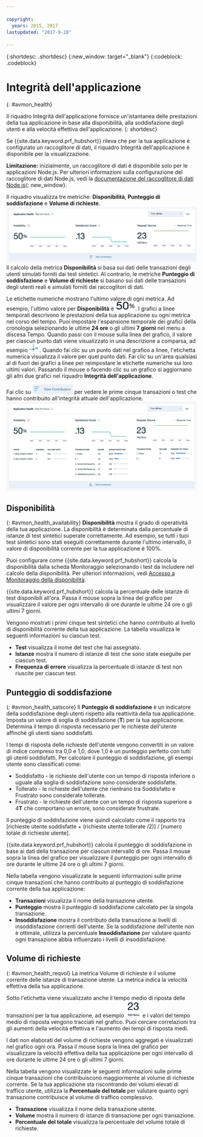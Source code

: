 ```yaml
---

copyright:
  years: 2015, 2017
lastupdated: "2017-9-28"

---
```


{:shortdesc: .shortdesc}
{:new_window: target="_blank"}
{:codeblock: .codeblock}

# Integrità dell'applicazione
{: #avmon_health}

Il riquadro Integrità dell'applicazione fornisce un'istantanea delle prestazioni della tua applicazione in base alla disponibilità, alla soddisfazione degli utenti e alla velocità effettiva dell'applicazione.
{: shortdesc}

Se {{site.data.keyword.prf_hubshort}} rileva che per la tua applicazione è configurato un raccoglitore di dati, il riquadro Integrità dell'applicazione è disponibile per la visualizzazione.

**Limitazione:** inizialmente, un raccoglitore di dati è disponibile solo per le applicazioni Node.js. Per ulteriori informazioni sulla configurazione del raccoglitore di dati Node.js, vedi la [documentazione del raccoglitore di dati Node.js](https://www.npmjs.com/package/ibmapm "(Si apre in una nuova scheda o finestra)"){: new_window}.

Il riquadro visualizza tre metriche: **Disponibilità**, **Punteggio di soddisfazione** e **Volume di richieste**.
![Riquadro Integrità dell'applicazione che mostra il livello di disponibilità, la soddisfazione degli utenti e la velocità effettiva delle transazioni della tua applicazione.](images/avmon_app_health_ui.jpg)
 Il calcolo della metrica **Disponibilità** si basa sui dati delle transazioni degli utenti simulati forniti dai test sintetici. Al contrario, le metriche **Punteggio di soddisfazione** e **Volume di richieste** si basano sui dati delle transazioni degli utenti reali e simulati forniti dai raccoglitori di dati.

Le etichette numeriche mostrano l'ultimo valore di ogni metrica. Ad esempio, l'ultimo valore per **Disponibilità** è ![L'ultimo valore della metrica Disponibilità.](images/avmon_app_health_latest.jpg). I grafici a linee temporali descrivono le prestazioni della tua applicazione su ogni metrica nel corso del tempo. Puoi impostare l'espansione temporale dei grafici della cronologia selezionando le ultime **24 ore** o gli ultimi **7 giorni** nel menu a discesa Tempo. Quando passi con il mouse sulla linea del grafico, il valore per ciascun punto dati viene visualizzato in una descrizione a comparsa, ad esempio ![Una descrizione a comparsa sul grafico a linee della cronologia.](images/avmon_app_health_hover.jpg). Quando fai clic su un punto dati nel grafico a linee, l'etichetta numerica visualizza il valore per quel punto dati. Fai clic su un'area qualsiasi al di fuori dei grafici a linee per reimpostare le etichette numeriche sui loro ultimi valori. Passando il mouse o facendo clic su un grafico si aggiornano gli altri due grafici nel riquadro **Integrità dell'applicazione**.

Fai clic su ![Menu Visualizza contributi che puoi espandere per visualizzare transazioni o test di contribuzione.](images/avmon_view_contrib.jpg) per vedere le prime cinque transazioni o test che hanno contribuito all'integrità attuale dell'applicazione.![Riquadro Integrità dell'applicazione che mostra il livello di disponibilità, la soddisfazione degli utenti e la velocità effettiva delle transazioni della tua applicazione.](images/avmon_app_health_expanded.jpg)

## Disponibilità
{: #avmon_health_availability}
**Disponibilità** mostra il grado di operatività della tua applicazione. La disponibilità è determinata dalla percentuale di istanze di test sintetici superate correttamente. Ad esempio, se tutti i tuoi test sintetici sono stati eseguiti correttamente durante l'ultimo intervallo, il valore di disponibilità corrente per la tua applicazione è 100%.

Puoi configurare come {{site.data.keyword.prf_hubshort}} calcola la disponibilità dalla scheda Monitoraggio selezionando i test da includere nel calcolo della disponibilità. Per ulteriori informazioni, vedi [Accesso a Monitoraggio della disponibilità](avmon_tab.html "Puoi accedere al dashboard Monitoraggio della disponibilità dalla scheda **Monitoraggio**. La scheda Monitoraggio per la tua applicazione Cloud Foundry visualizza informazioni di riepilogo sulla disponibilità e sullo stato dei test e i dettagli e l'utilizzo della sottoscrizione del servizio.").

{{site.data.keyword.prf_hubshort}} calcola la percentuale delle istanze di test disponibili all'ora. Passa il mouse sopra la linea del grafico per visualizzare il valore per ogni intervallo di ore durante le ultime 24 ore o gli ultimi 7 giorni.

Vengono mostrati i primi cinque test sintetici che hanno contribuito al livello di disponibilità corrente della tua applicazione. La tabella visualizza le seguenti informazioni su ciascun test.

-   **Test** visualizza il nome del test che hai assegnato.
-   **Istanze** mostra il numero di istanze di test che sono state eseguite per ciascun test.
-   **Frequenza di errore** visualizza la percentuale di istanze di test non riuscite per ciascun test.


## Punteggio di soddisfazione
{: #avmon_health_satscore}
Il **Punteggio di soddisfazione** è un indicatore della soddisfazione degli utenti rispetto alla reattività della tua applicazione. Imposta un valore di soglia di soddisfazione (**T**) per la tua applicazione. Determina il tempo di risposta necessario per le richieste dell'utente affinché gli utenti siano soddisfatti.

I tempi di risposta delle richieste dell'utente vengono convertiti in un valore di indice compreso tra 0,0 e 1,0, dove 1,0 è un punteggio perfetto con tutti gli utenti soddisfatti. Per calcolare il punteggio di soddisfazione, gli esempi utente sono classificati come:

-   Soddisfatto - le richieste dell'utente con un tempo di risposta inferiore o uguale alla soglia di soddisfazione sono considerate soddisfatte.
-   Tollerato - le richieste dell'utente che rientrano tra Soddisfatto e Frustrato sono considerate tollerate.
-   Frustrato - le richieste dell'utente con un tempo di risposta superiore a 4**T** che comportano un errore, sono considerate frustrate.

Il punteggio di soddisfazione viene quindi calcolato come il rapporto tra [richieste utente soddisfatte  + (richieste utente tollerate /2)] / [numero totale di richieste utente].

{{site.data.keyword.prf_hubshort}} calcola il punteggio di soddisfazione in base ai dati della transazione per ciascun intervallo di ore. Passa il mouse sopra la linea del grafico per visualizzare il punteggio per ogni intervallo di ore durante le ultime 24 ore o gli ultimi 7 giorni.

Nella tabella vengono visualizzate le seguenti informazioni sulle prime cinque transazioni che hanno contribuito al punteggio di soddisfazione corrente della tua applicazione:

-   **Transazioni** visualizza il nome della transazione utente.
-   **Punteggio** mostra il punteggio di soddisfazione calcolato per la singola transazione.
-   **Insoddisfazione** mostra il contributo della transazione ai livelli di insoddisfazione correnti dell'utente. Se la soddisfazione dell'utente non è ottimale, utilizza la percentuale **Insoddisfazione** per valutare quanto ogni transazione abbia influenzato i livelli di insoddisfazione.


## Volume di richieste
{: #avmon_health_reqvol}
La metrica Volume di richieste è il volume corrente delle istanze di transazione utente. La metrica indica la velocità effettiva della tua applicazione.

Sotto l'etichetta viene visualizzato anche il tempo medio di riposta delle transazioni per la tua applicazione, ad esempio ![L'ultimo valore del tempo medio di risposta.](images/avmon_app_health_response.jpg) e i valori del tempo medio di risposta vengono tracciati nel grafico. Puoi cercare correlazioni tra gli aumenti della velocità effettiva e l'aumento dei tempi di risposta medi.

I dati non elaborati del volume di richieste vengono aggregati e visualizzati nel grafico ogni ora. Passa il mouse sopra la linea del grafico per visualizzare la velocità effettiva della tua applicazione per ogni intervallo di ore durante le ultime 24 ore o gli ultimi 7 giorni.

Nella tabella vengono visualizzate le seguenti informazioni sulle prime cinque transazioni che contribuiscono maggiormente al volume di richieste corrente. Se la tua applicazione sta riscontrando dei volumi elevati di traffico utente, utilizza la **Percentuale del totale** per valutare quanto ogni transazione contribuisce al volume di traffico complessivo.

-   **Transazione** visualizza il nome della transazione utente.
-   **Volume** mostra il numero di istanze di transazione per ogni transazione.
-   **Percentuale del totale** visualizza la percentuale del volume totale di richieste.
